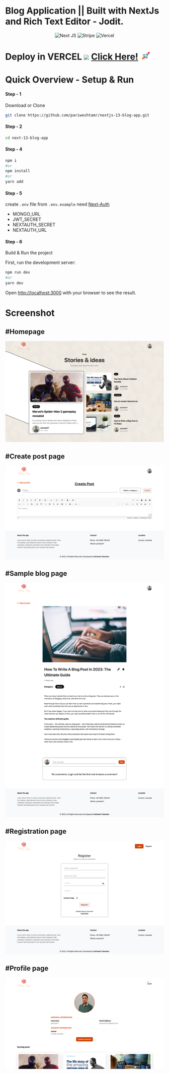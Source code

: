 # Blog Application || Built with NextJs and Rich Text Editor - Jodit.

<div align="center">
  
  ![Next JS](https://img.shields.io/badge/Next-black?style=for-the-badge&logo=next.js&logoColor=white)&nbsp;![Stripe](https://img.shields.io/badge/Stripe-626CD9?style=for-the-badge&logo=Stripe&logoColor=white)&nbsp;![Vercel](https://img.shields.io/badge/Vercel-000000?style=for-the-badge&logo=vercel&logoColor=white)

</div>

# Deploy in **VERCEL** ![](https://img.shields.io/badge/Build-Passed-brightgreen) <a href="https://nextjs-13-blog-app-inky.vercel.app/" target="_blank" target="_blank" title="Blog Application" >Click Here!</a> <img src="readme_asset/rocket-joypixels.gif" width="auto" height="30">

# Quick Overview - Setup & Run

#### Step - 1

Download or Clone

```sh
git clone https://github.com/pariweshtamr/nextjs-13-blog-app.git
```

#### Step - 2

```bash
cd next-13-blog-app
```

#### Step - 4

```bash
npm i
#or
npm install
#or
yarn add
```

#### Step - 5

create `.env` file from `.env.example` need [Next-Auth](https://next-auth.js.org/)

- MONGO_URL
- JWT_SECRET
- NEXTAUTH_SECRET
- NEXTAUTH_URL

#### Step - 6

Build & Run the project

First, run the development server:

```bash
npm run dev
#or
yarn dev
```

Open [http://localhost:3000](http://localhost:3000) with your browser to see the result.

# Screenshot

## #Homepage

<img src="readme_asset/1.png">

## #Create post page

<img src="readme_asset/2.png">

## #Sample blog page

<img src="readme_asset/3.png">

## #Registration page

<img src="readme_asset/4.png">

## #Profile page

<img src="readme_asset/5.png">
